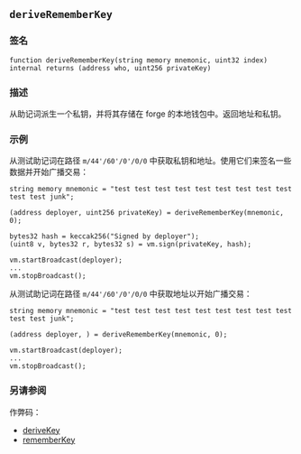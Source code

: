 ## `deriveRememberKey`

### 签名

```solidity
function deriveRememberKey(string memory mnemonic, uint32 index) internal returns (address who, uint256 privateKey)
```

### 描述

从助记词派生一个私钥，并将其存储在 forge 的本地钱包中。返回地址和私钥。

### 示例

从测试助记词在路径 `m/44'/60'/0'/0/0` 中获取私钥和地址。使用它们来签名一些数据并开始广播交易：

```solidity
string memory mnemonic = "test test test test test test test test test test test junk";

(address deployer, uint256 privateKey) = deriveRememberKey(mnemonic, 0);

bytes32 hash = keccak256("Signed by deployer");
(uint8 v, bytes32 r, bytes32 s) = vm.sign(privateKey, hash);

vm.startBroadcast(deployer);
...
vm.stopBroadcast();
```

从测试助记词在路径 `m/44'/60'/0'/0/0` 中获取地址以开始广播交易：

```solidity
string memory mnemonic = "test test test test test test test test test test test junk";

(address deployer, ) = deriveRememberKey(mnemonic, 0);

vm.startBroadcast(deployer);
...
vm.stopBroadcast();
```

### 另请参阅

作弊码：
- [deriveKey](../../cheatcodes/derive-key.md)
- [rememberKey](../../cheatcodes/remember-key.md)